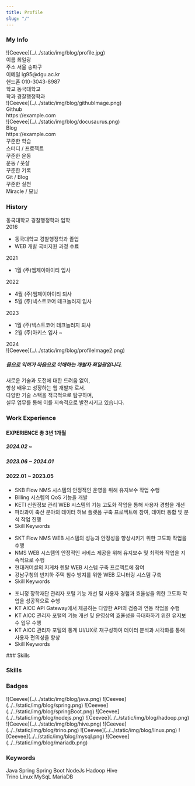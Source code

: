 ```yaml
---
title: Profile
slug: "/"
---
```


### My Info
<div>
    <div className="myInfoContainer">
        <div className="box">
            <div className="profileContainer">
                ![Ceevee](../../static/img/blog/profile.jpg)
            </div>
            <div className="infoItem">
                <span>이름</span>
                <span>최일광</span>
            </div>
            <div className="infoItem">
                <span>주소</span>
                <span>서울 송파구</span>
            </div>
            <div className="infoItem">
                <span>이메일</span>
                <span>ig95@dgu.ac.kr</span>
            </div>
            <div className="infoItem">
                <span>핸드폰</span>
                <span>010-3043-8987</span>
            </div>
             <div className="infoItem">
                <span>학교</span>
                <span>동국대학교</span>
            </div>
            <div className="infoItem">
                <span>학과</span>
                <span>경찰행정학과</span>
            </div>
        </div>
        <div className="divider"></div>
        <div className="box2">
            <div style={{ display: 'flex', alignItems: 'center' }} className="profileBackground">
                <div className="githubImage">
                    ![Ceevee](../../static/img/blog/githubImage.png)
                </div>
                <div style={{ marginLeft: '50px' }}>
                    <div className="gitlabStyle">Github</div>
                    <div className="gitlabStyle">https://example.com</div>
                </div>
            </div>
            <div style={{ display: 'flex', alignItems: 'center', marginTop:'1rem' }} className="profileBackground">
              <div className="githubImage">
                  ![Ceevee](../../static/img/blog/docusaurus.png)
              </div>
              <div style={{ marginLeft: '50px' }} >
                  <div className="gitlabStyle">Blog</div>
                  <div className="gitlabStyle" >https://example.com</div>
              </div>
           </div>
            <div className="row row2">
                <div className="col bg-primary text-white text-center p-3 rounded ">
                    <div className="circle">
                        <i style={{ fontSize:'3.5rem',position:'relative',bottom:'0.2rem' }} className="bi bi-book text-white"></i>
                    </div>
                    <div className="textStyle1">
                        <div className="circleFontStyle1">꾸준한 학습</div>
                        <div className="circleFontStyle2">스터디 / 프로젝트</div>
                    </div>
                </div>
                 <div className="col bg-primary text-white text-center p-3 rounded">
                    <div className="circle2">
                        <i style={{ fontSize:'3.5rem',position:'relative',bottom:'0.2rem' }} className="bi bi-person-walking text-white"></i>
                    </div>
                    <div className="textStyle2">
                        <div className="circleFontStyle3">꾸준한 운동</div>
                        <div className="circleFontStyle4">운동 / 풋살</div>
                    </div>
                </div>
            </div>
             <div className="row row3">
                <div className="col bg-primary text-white text-center p-3 rounded ">
                    <div className="circle">
                        <i style={{ fontSize:'3.5rem',position:'relative',bottom:'0.2rem' }} className="bi bi-pencil-square fs-1 text-white"></i>
                    </div>
                    <div className="textStyle1" style={{bottom:'4rem'}}>
                        <div className="circleFontStyle1">꾸준한 기록</div>
                        <div className="circleFontStyle2">Git / Blog</div>
                    </div>
                </div>
                 <div className="col bg-primary text-white text-center p-3 rounded">
                    <div className="circle2">
                         <i style={{ fontSize:'3.5rem',position:'relative',bottom:'0.2rem' }} className="bi bi-calendar-week fs-1 text-white"></i>
                    </div>
                    <div className="textStyle2" style={{bottom:'4rem'}}>
                        <div className="circleFontStyle3">꾸준한 실천</div>
                        <div className="circleFontStyle4">Miracle / 모닝</div>
                    </div>
                </div>
            </div>
        </div>
    </div>
</div>

### History
<div className="myInfoContainer2">
    <div className="historyLine">
        <div className="yearStyle1">
            <div className="perpendicular">
                <span>동국대학교 경찰행정학과 입학</span>
            </div>
            <span className="spanYear">2016</span>
        </div>
        <div className="yearStyle2">
            <div className="perpendicular2">
                <ul>
                    <li>동국대학교 경찰행정학과 졸업</li>
                    <li>WEB 개발 국비지원 과정 수료</li>
                </ul>
            </div>
            <span>2021</span>
        </div>
        <div className="yearStyle3">
           <div className="perpendicular3">
                <ul>
                    <li>1월 (주)엠제이아이티 입사</li>
                </ul>
            </div>
            <span>2022</span>
        </div>
        <div className="yearStyle4">
            <div className="perpendicular4">
                <ul>
                    <li>4월 (주)엠제이아이티 퇴사</li>
                    <li>5월 (주)넥스트코어 테크놀러지 입사</li>
                </ul>
            </div>
            <span>2023</span>
        </div>
        <div className="yearStyle5">
            <div className="perpendicular5">
                <ul>
                    <li>1월 (주)넥스트코어 테크놀러지 퇴사</li>
                    <li>2월 (주)아키스 입사 ~ </li>
                </ul>
            </div>
            <span>2024</span>
        </div>
    </div>
    <div className="footerHistory">
       <div className="profileImageStyle">
            ![Ceevee](../../static/img/blog/profileImage2.png)
            <div className="commentBubble">
                <h5>몸으로 익히가 마음으로 이해하는 <span>개발자 최일광</span>입니다.</h5>
            </div>
       </div>
        <div className="shortInfo">
           <div>
                새로운 기술과 도전에 대한 드려움 없이, <br/>항상 배우고 성장하는 웹 개발자 로서.<br/>
                다양한 기술 스택을 적극적으로 탐구하며, <br/>실무 업무를 통해 이를 지속적으로 발전시키고 있습니다.
           </div>
        </div>
    </div>
</div>

### Work Experience
<div>
    <div className="myInfoContainer4">
        <div >
            <div className="box3">
                <h4 className="headFont">EXPERIENCE <span className="headFontwidth">총 3년 1개월</span></h4>
            </div>
            <div className="profileContainer2">
                <h5 className="historyDateColo2">2024.02 ~ </h5>
            </div>
            <div className="profileContainer3">
                <h5 className="historyDateColor">2023.06 ~ 2024.01 </h5>
            </div>
            <div className="profileContainer4">
                <h4 className="historyDateColor">2022.01 ~ 2023.05 </h4>
            </div>
        </div>
         <div className="divider2"></div>
         <div >
            <div>
                <div className="companyWork" >
                    <ul className="skillPosition">
                        <li>SKB Flow NMS 시스템의 안정적인 운영을 위해 유지보수 작업 수행</li>
                        <li>Billing 시스템의 QoS 기능을 개발</li>
                        <li>KETI 신원정보 관리 WEB 시스템의 기능 고도화 작업을 통해 사용자 경험을 개선</li>
                        <li>파라과이 축산 분야의 데이터 허브 플랫폼 구축 프로젝트에 참여, 데이터 통합 및 분석 작업 진행</li>
                        <li className="skillSet3">Skill Keywords</li>
                        <span className="skillKeyword7"></span>
                        <span className="skillKeyword8"></span>
                        <span className="skillKeyword9"></span>
                        <span className="skillKeyword10"></span>
                    </ul>
                </div>
                <div className="companyWork2">
                    <ul className="ulPosition">
                        <li>SKT Flow NMS WEB 시스템의 성능과 안정성을 향상시키기 위한 고도화 작업을 수행</li>
                        <li>NMS WEB 시스템의 안정적인 서비스 제공을 위해 유지보수 및 최적화 작업을 지속적으로 수행</li>
                        <li>현대커머셜의 지게차 렌탈 WEB 시스템 구축 프로젝트에 참여</li>
                        <li>강남구청의 반지하 주택 침수 방지를 위한 WEB 모니터링 시스템 구축</li>
                        <li className="skillSet2">Skill Keywords</li>
                        <span className="skillKeyword4"></span>
                        <span className="skillKeyword5"></span>
                        <span className="skillKeyword6"></span>
                    </ul>
                </div>
                <div className="companyWork3">
                    <ul className="ulPosition2">
                        <li className="liPosition">포니정 장학재단 관리자 포털 기능 개선 및 사용자 경험과 효율성을  위한 고도화 작업을 성공적으로 수행</li>
                        <li className="liPosition">KT AICC API Gateway에서 제공하는 다양한 API의 검증과 연동 작업을 수행</li>
                        <li className="liPosition">KT AICC 관리자 포털의 기능 개선 및 운영상의 효율성을 극대화하기 위한 유지보수 업무 수행</li>
                        <li className="liPosition">KT AICC 관리자 포털의 통계 UI/UX로 재구성하여 데이터 분석과 시각화를 통해 사용자 편의성을 향상</li>
                        <li className="skillSet4">Skill Keywords</li>
                        <span className="skillKeyword1"></span>
                        <span className="skillKeyword2"></span>
                        <span className="skillKeyword3"></span>
                    </ul>
                </div>
            </div>
         </div>
    </div>
</div>
### Skills
<div className="myInfoContainer3">
    <div className="historyLine2">
        <h3 className="skillStyle">Skills</h3>
    </div>
    <div>
        <div className="skillBadges">
            <span><h3>Badges</h3></span>
        </div>
        <div>
            <span className="skillImage"> ![Ceevee](../../static/img/blog/java.png)</span>
            <span className="skillImage2"> ![Ceevee](../../static/img/blog/spring.png)</span>
            <span className="skillImage"> ![Ceevee](../../static/img/blog/springBoot.png)</span>
            <span className="skillImage"> ![Ceevee](../../static/img/blog/nodejs.png)</span>
            <span className="skillImage2"> ![Ceevee](../../static/img/blog/hadoop.png)</span>
            <span className="skillImage2"> ![Ceevee](../../static/img/blog/hive.png)</span>
            <span className="skillImage"> ![Ceevee](../../static/img/blog/trino.png)</span>
            <span className="skillImage"> ![Ceevee](../../static/img/blog/linux.png)</span>
            <span className="skillImage"> ![Ceevee](../../static/img/blog/mysql.png)</span>
            <span className="skillImage"> ![Ceevee](../../static/img/blog/mariadb.png)</span>
        </div>
        <div className="skillKeywords">
            <span><h3>Keywords</h3> </span>
        </div>
         <div className="keywordDiv">
            <span className="keyword">Java</span>
            <span className="keyword">Spring</span>
            <span className="keyword">Spring Boot</span>
            <span className="keyword">NodeJs</span>
            <span className="keyword">Hadoop</span>
            <span className="keyword">Hive</span>
        </div>
         <div className="keywordDiv">
            <span className="keyword2">Trino</span>
            <span className="keyword2">Linux</span>
            <span className="keyword2">MySqL</span>
            <span className="keyword2">MariaDB</span>
        </div>
    </div>
</div>
<!-- ### Cloud and Networking -->

<!-- ### Programming

<div className="contentTableContainer">

|     | Topic                        | Date Last Updated |
| --- | ---------------------------- | ----------------- |
| 1   | [C](c-cheatsheet)            | December 23, 2020 |
| 2   | [Javascript](js-cheatsheet)  | August 1, 2021    |
| 3   | [Ruby](ruby-dependency-management) | October 23, 2021  |

</div>

### Tooling and OS

<div className="contentTableContainer">

|     | Topic                          | Date Last Updated |
| --- | ------------------------------ | ----------------- |
| 1   | [Git](git-cheatsheet)          | December 23, 2020 |
| 2   | [iTerm2](iterm2-cheatsheet)    | January 23, 2021  |
| 3   | [Ubuntu](os-ubuntu-cheatsheet) | December 23, 2020 |

</div>

### Web Development

<div className="contentTableContainer">

|     | Topic                        | Date Last Updated |
| --- | ---------------------------- | ----------------- |
| 1   | [MongoDB](mongodb-setup)     | December 23, 2020 |
| 2   | [NodeJS](nodejs-auto-reload) | December 23, 2020 |

</div> -->
